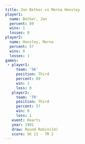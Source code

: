 ```yaml
---
title: Jan Betker vs Merna Hensley
player1:              
  name: Betker, Jan   
  percent: 89         
  wins: 1             
  losses: 0           
player2:              
  name: Hensley, Merna
  percent: 57         
  wins: 0             
  losses: 1           
games:
 - player1:         
     team: 'SK'     
     position: Third
     percent: 89    
     win: 1         
     loss: 0        
   player2:         
     team: 'TR'     
     position: Third
     percent: 57    
     win: 0         
     loss: 1        
   event: Hearts        
   year: 1991           
   draw: Round Robin(14)
   score: SK 11 - TR 2  
---
```


